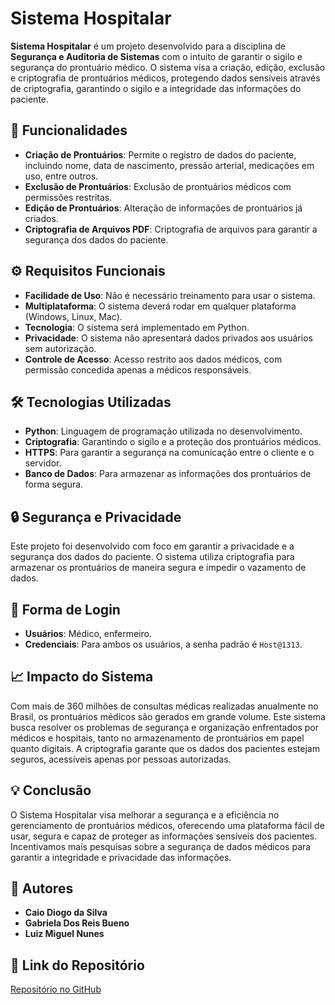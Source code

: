 # Sistema Hospitalar

**Sistema Hospitalar** é um projeto desenvolvido para a disciplina de **Segurança e Auditoria de Sistemas** com o intuito de garantir o sigilo e segurança do prontuário médico. O sistema visa a criação, edição, exclusão e criptografia de prontuários médicos, protegendo dados sensíveis através de criptografia, garantindo o sigilo e a integridade das informações do paciente.

## 🚀 Funcionalidades
- **Criação de Prontuários**: Permite o registro de dados do paciente, incluindo nome, data de nascimento, pressão arterial, medicações em uso, entre outros.
- **Exclusão de Prontuários**: Exclusão de prontuários médicos com permissões restritas.
- **Edição de Prontuários**: Alteração de informações de prontuários já criados.
- **Criptografia de Arquivos PDF**: Criptografia de arquivos para garantir a segurança dos dados do paciente.

## ⚙️ Requisitos Funcionais
- **Facilidade de Uso**: Não é necessário treinamento para usar o sistema.
- **Multiplataforma**: O sistema deverá rodar em qualquer plataforma (Windows, Linux, Mac).
- **Tecnologia**: O sistema será implementado em Python.
- **Privacidade**: O sistema não apresentará dados privados aos usuários sem autorização.
- **Controle de Acesso**: Acesso restrito aos dados médicos, com permissão concedida apenas a médicos responsáveis.

## 🛠️ Tecnologias Utilizadas
- **Python**: Linguagem de programação utilizada no desenvolvimento.
- **Criptografia**: Garantindo o sigilo e a proteção dos prontuários médicos.
- **HTTPS**: Para garantir a segurança na comunicação entre o cliente e o servidor.
- **Banco de Dados**: Para armazenar as informações dos prontuários de forma segura.

## 🔒 Segurança e Privacidade
Este projeto foi desenvolvido com foco em garantir a privacidade e a segurança dos dados do paciente. O sistema utiliza criptografia para armazenar os prontuários de maneira segura e impedir o vazamento de dados.

## 📩 Forma de Login
- **Usuários**: Médico, enfermeiro.
- **Credenciais**: Para ambos os usuários, a senha padrão é `Host@1313`.

## 📈 Impacto do Sistema
Com mais de 360 milhões de consultas médicas realizadas anualmente no Brasil, os prontuários médicos são gerados em grande volume. Este sistema busca resolver os problemas de segurança e organização enfrentados por médicos e hospitais, tanto no armazenamento de prontuários em papel quanto digitais. A criptografia garante que os dados dos pacientes estejam seguros, acessíveis apenas por pessoas autorizadas.

## 💡 Conclusão
O Sistema Hospitalar visa melhorar a segurança e a eficiência no gerenciamento de prontuários médicos, oferecendo uma plataforma fácil de usar, segura e capaz de proteger as informações sensíveis dos pacientes. Incentivamos mais pesquisas sobre a segurança de dados médicos para garantir a integridade e privacidade das informações.

## 👥 Autores
- **Caio Diogo da Silva**
- **Gabriela Dos Reis Bueno**
- **Luiz Miguel Nunes**

## 📂 Link do Repositório
[Repositório no GitHub](https://github.com/luizmigueldev/ProjetoSeguranca)
